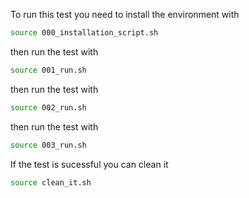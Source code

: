 To run this test you need to install the environment with
```bash 
source 000_installation_script.sh 
```

then run the test with
```bash
source 001_run.sh
```

then run the test with
```bash
source 002_run.sh
```

then run the test with
```bash
source 003_run.sh
```

If the test is sucessful you can clean it
```bash
source clean_it.sh
```